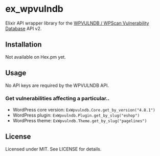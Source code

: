 # ex_wpvulndb
Elixir API wrapper library for the [WPVULNDB / WPScan Vulnerability Database](https://wpvulndb.com) API v2.

## Installation
Not available on Hex.pm yet.

## Usage
No API keys are required by the WPVULNDB API.

### Get vulnerabilities affecting a particular..
- WordPress core version: `ExWpvulndb.Core.get_by_version("4.8.1")`
- WordPress plugin: `ExWpvulndb.Plugin.get_by_slug("eshop")`
- WordPress theme: `ExWpvulndb.Theme.get_by_slug("pagelines")`

## License
Licensed under MIT. See LICENSE for details.
